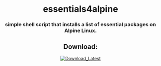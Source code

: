 <h1 align="center">essentials4alpine</h1>

<h3 align="center">simple shell script that installs a list of essential packages on Alpine Linux.</h3>


<h2 align="center">Download:</h2>

<p align="center"> 
  <a href="https://github.com/ConzZah/install_essentials4alpine/archive/refs/heads/main.zip">
    <img alt="Download_Latest" src="https://img.shields.io/badge/download-latest-0688CB.svg">
  </a>
</p>
